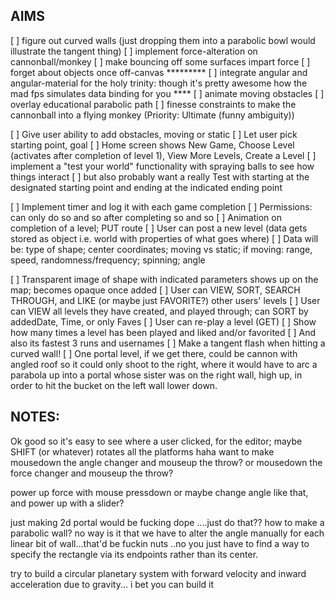 
## AIMS

[ ] figure out curved walls (just dropping them into a parabolic bowl would illustrate the tangent thing)
[ ] implement force-alteration on cannonball/monkey
[ ] make bouncing off some surfaces impart force
[ ] forget about objects once off-canvas  *********
[ ] integrate angular and angular-material for the holy trinity: though it's pretty awesome how the mad fps simulates data binding for you ****
[ ] animate moving obstacles
[ ] overlay educational parabolic path
[ ] finesse constraints to make the cannonball into a flying monkey (Priority: Ultimate (funny ambiguity))

[ ] Give user ability to add obstacles, moving or static
[ ] Let user pick starting point, goal
[ ] Home screen shows New Game, Choose Level (activates after completion of level 1), View More Levels, Create a Level
[ ] implement a "test your world" functionality with spraying balls to see how things interact
[ ] but also probably want a really Test with starting at the designated starting point and ending at the indicated ending point

[ ] Implement timer and log it with each game completion
[ ] Permissions: can only do so and so after completing so and so
[ ] Animation on completion of a level; PUT route
[ ] User can post a new level (data gets stored as object i.e. world with properties of what goes where)
[ ] Data will be: type of shape; center coordinates; moving vs static; if moving: range, speed, randomness/frequency; spinning; angle

[ ] Transparent image of shape with indicated parameters shows up on the map; becomes opaque once added
[ ] User can VIEW, SORT, SEARCH THROUGH, and LIKE (or maybe just FAVORITE?) other users' levels
[ ] User can VIEW all levels they have created, and played through; can SORT by addedDate, Time, or only Faves
[ ] User can re-play a level (GET)
[ ] Show how many times a level has been played and liked and/or favorited
[ ] And also its fastest 3 runs and usernames
[ ] Make a tangent flash when hitting a curved wall!
[ ] One portal level, if we get there, could be cannon with angled roof so it could only shoot to the right, where it would have to arc a parabola up into a portal whose sister was on the right wall, high up, in order to hit the bucket on the left wall lower down.



## NOTES:

Ok good so it's easy to see where a user clicked, for the editor;
maybe SHIFT (or whatever) rotates all the platforms haha
want to make mousedown the angle changer and mouseup the throw?
or mousedown the force changer and mouseup the throw?

power up force with mouse pressdown
or maybe change angle like that, and power up with a slider?

just making 2d portal would be fucking dope ....just do that??
how to make a parabolic wall? no way is it that we have to alter the angle manually for each linear bit of wall...that'd be fuckin nuts ..no you just have to find a way to specify the rectangle via its endpoints rather than its center.

try to build a circular planetary system with forward velocity and inward acceleration due to gravity... i bet you can build it
